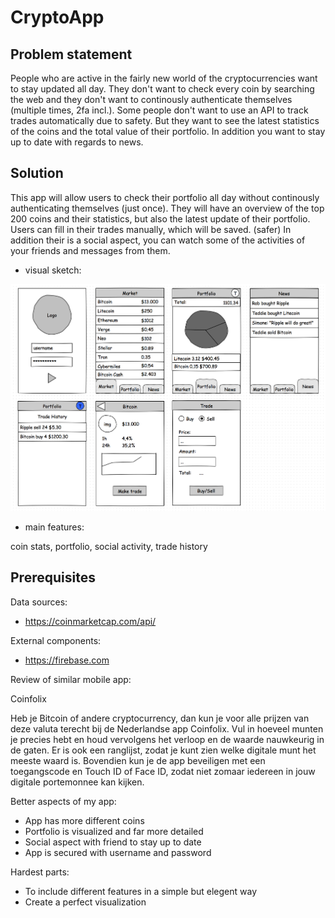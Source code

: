 # CryptoApp

## Problem statement

People who are active in the fairly new world of the cryptocurrencies want to stay updated all day.
They don't want to check every coin by searching the web and they don't want to continously authenticate themselves (multiple times, 2fa incl.). Some people don't want to use an API to track trades automatically due to safety. But they want to see the latest statistics of the coins and the total value of their portfolio. In addition you want to stay up to date with regards to news.

## Solution

This app will allow users to check their portfolio all day without continously authenticating themselves (just once).
They will have an overview of the top 200 coins and their statistics, but also the latest update of their portfolio.
Users can fill in their trades manually, which will be saved. (safer)
In addition their is a social aspect, you can watch some of the activities of your friends and messages from them.

- visual sketch:

![alt text](https://github.com/jimiduiveman/CryptoApp/blob/master/doc/crypto_sketch.png)

- main features:

coin stats, portfolio, social activity, trade history


## Prerequisites

Data sources:
- https://coinmarketcap.com/api/

External components:
- https://firebase.com

Review of similar mobile app:

Coinfolix

Heb je Bitcoin of andere cryptocurrency, dan kun je voor alle prijzen van deze valuta terecht bij de Nederlandse app Coinfolix. Vul in hoeveel munten je precies hebt en houd vervolgens het verloop en de waarde nauwkeurig in de gaten. Er is ook een ranglijst, zodat je kunt zien welke digitale munt het meeste waard is. Bovendien kun je de app beveiligen met een toegangscode en Touch ID of Face ID, zodat niet zomaar iedereen in jouw digitale portemonnee kan kijken.


Better aspects of my app:
- App has more different coins
- Portfolio is visualized and far more detailed
- Social aspect with friend to stay up to date
- App is secured with username and password

Hardest parts:
- To include different features in a simple but elegent way
- Create a perfect visualization
